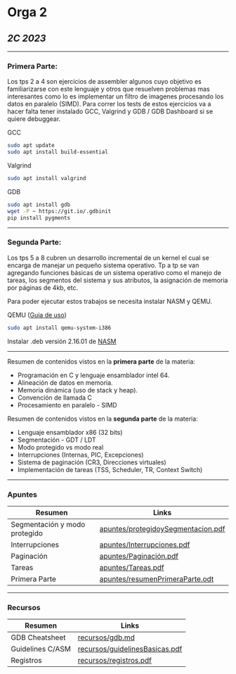 # Orga 2
## _2C 2023_
---

### Primera Parte:

Los tps 2 a 4 son ejercicios de assembler algunos cuyo objetivo es familiarizarse con este lenguaje y otros que resuelven problemas mas interesantes como lo es implementar un filtro de imagenes procesando los datos en paralelo (SIMD). Para correr los tests de estos ejercicios va a hacer falta tener instalado GCC, Valgrind y GDB / GDB Dashboard si se quiere debuggear.

GCC
```sh
sudo apt update 
sudo apt install build-essential
```
Valgrind
```sh
sudo apt install valgrind
```
GDB
```sh
sudo apt install gdb
wget -P ~ https://git.io/.gdbinit
pip install pygments
```
---
### Segunda Parte:

Los tps 5 a 8 cubren un desarrollo incremental de un kernel el cual se encarga de manejar un pequeño sistema operativo. Tp a tp se van agregando funciones básicas de un sistema operativo como el manejo de tareas, los segmentos del sistema y sus atributos, la asignación de memoria por páginas de 4kb, etc.

Para poder ejecutar estos trabajos se necesita instalar NASM y QEMU.

QEMU ([Guia de uso])
```sh
sudo apt install qemu-system-i386
```

Instalar .deb versión 2.16.01 de [NASM]

---
Resumen de contenidos vistos en la **primera parte** de la materia:

- Programación en C y lenguaje ensamblador intel 64.
- Alineación de datos en memoria.
- Memoria dinámica (uso de stack y heap).
- Convención de llamada C
- Procesamiento en paralelo - SIMD

Resumen de contenidos vistos en la **segunda parte** de la materia:

- Lenguaje ensamblador x86 (32 bits)
- Segmentación - GDT / LDT
- Modo protegido vs modo real
- Interrupciones (Internas, PIC, Excepciones)
- Sistema de paginación (CR3, Direcciones virtuales)
- Implementación de tareas (TSS, Scheduler, TR, Context Switch)

---
### Apuntes

| Resumen | Links |
| ------ | ------ |
|Segmentación y modo protegido | [apuntes/protegidoySegmentacion.pdf][gdt] |
|  Interrupciones | [apuntes/Interrupciones.pdf][int] |
|  Paginación | [apuntes/Paginación.pdf][pag] |
|  Tareas | [apuntes/Tareas.pdf][tareas] |
|  Primera Parte | [apuntes/resumenPrimeraParte.odt][odt] |


---
### Recursos

| Resumen | Links |
| ------ | ------ |
| GDB Cheatsheet | [recursos/gdb.md][gdb] |
|  Guidelines C/ASM | [recursos/guidelinesBasicas.pdf][asm] |
|  Registros | [recursos/registros.pdf][reg] |



[Guia de uso]: <https://github.com/dTaba/Orga-2/blob/main/Recursos/GuiaQemu.pdf>
[NASM]: <https://github.com/dTaba/Orga-2/blob/main/Recursos/nasm_2.16.01-1_amd64.deb>
[gdt]: <https://github.com/dTaba/Orga-2/blob/main/Apuntes/5%20-%20Modo%20Protegido%20y%20Segmentaci%C3%B3n.pdf>
[int]: <https://github.com/dTaba/Orga-2/blob/main/Apuntes/6%20-%20Interrupciones.pdf>
[pag]: <https://github.com/dTaba/Orga-2/blob/main/Apuntes/7%20-%20Paginaci%C3%B3n.pdf>
[tareas]: <https://github.com/dTaba/Orga-2/blob/main/Apuntes/8%20-%20Tareas.pdf>
[odt]: <https://github.com/dTaba/Orga-2/blob/main/Apuntes/resumenPrimeraParte.odt>
[gdb]: <https://github.com/dTaba/Orga-2/blob/main/Recursos/gdb.md>
[asm]: <https://github.com/dTaba/Orga-2/blob/main/Recursos/guidelinesBasicas.pdf>
[reg]: <https://github.com/dTaba/Orga-2/blob/main/Recursos/registros.png>
